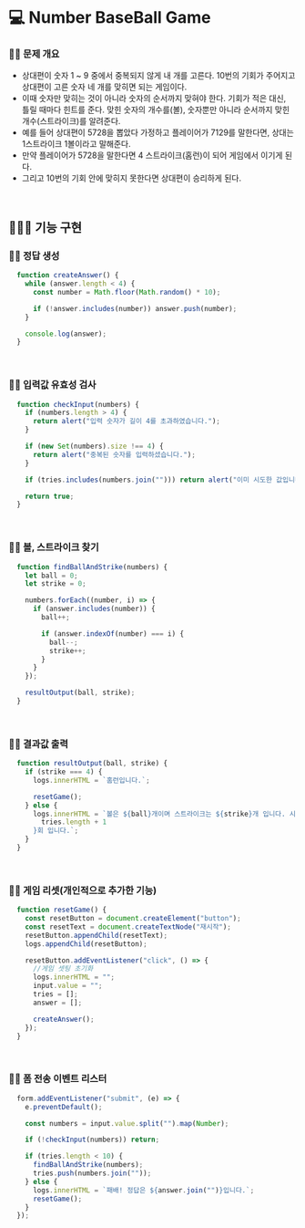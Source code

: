 # 💻 Number BaseBall Game
### 🏃‍♂️ 문제 개요
- 상대편이 숫자 1 ~ 9 중에서 중복되지 않게 내 개를 고른다. 10번의 기회가 주어지고 상대편이 고른 숫자 네 개를 맞히면 되는 게임이다.
- 이때 숫자만 맞히는 것이 아니라 숫자의 순서까지 맞혀야 한다. 기회가 적은 대신, 틀릴 때마다 힌트를 준다. 맞힌 숫자의 개수를(볼), 숫자뿐만 아니라 순서까지 맞힌 개수(스트라이크)를 알려준다.
- 예를 들어 상대편이 5728을 뽑았다 가정하고 플레이어가 7129를 말한다면, 상대는 1스트라이크 1볼이라고 말해준다.
- 만약 플레이어가 5728을 말한다면 4 스트라이크(홈런)이 되어 게임에서 이기게 된다.
- 그리고 10번의 기회 안에 맞히지 못한다면 상대편이 승리하게 된다.

<br />

## 👨🏻‍💻 기능 구현
### 🏃‍♂️ 정답 생성
```js
  function createAnswer() {
    while (answer.length < 4) {
      const number = Math.floor(Math.random() * 10);

      if (!answer.includes(number)) answer.push(number);
    }

    console.log(answer);
  }
```

<br />

### 🏃‍♂️ 입력값 유효성 검사
```js
  function checkInput(numbers) {
    if (numbers.length > 4) {
      return alert("입력 숫자가 길이 4를 초과하였습니다.");
    }

    if (new Set(numbers).size !== 4) {
      return alert("중복된 숫자를 입력하셨습니다.");
    }

    if (tries.includes(numbers.join(""))) return alert("이미 시도한 값입니다.");

    return true;
  }
```
<br />

### 🏃‍♂️ 볼, 스트라이크 찾기
```js
  function findBallAndStrike(numbers) {
    let ball = 0;
    let strike = 0;

    numbers.forEach((number, i) => {
      if (answer.includes(number)) {
        ball++;

        if (answer.indexOf(number) === i) {
          ball--;
          strike++;
        }
      }
    });

    resultOutput(ball, strike);
  }
```

<br />

### 🏃‍♂️ 결과값 출력
```js
  function resultOutput(ball, strike) {
    if (strike === 4) {
      logs.innerHTML = `홈런입니다.`;

      resetGame();
    } else {
      logs.innerHTML = `볼은 ${ball}개이며 스트라이크는 ${strike}개 입니다. 시도 횟수는 ${
        tries.length + 1
      }회 입니다.`;
    }
  }
```
<br />

### 🏃‍♂️ 게임 리셋(개인적으로 추가한 기능)
```js
  function resetGame() {
    const resetButton = document.createElement("button");
    const resetText = document.createTextNode("재시작");
    resetButton.appendChild(resetText);
    logs.appendChild(resetButton);

    resetButton.addEventListener("click", () => {
      //게임 셋팅 초기화
      logs.innerHTML = "";
      input.value = "";
      tries = [];
      answer = [];

      createAnswer();
    });
  }
```

<br />

### 🏃‍♂️ 폼 전송 이벤트 리스터
```js
  form.addEventListener("submit", (e) => {
    e.preventDefault();

    const numbers = input.value.split("").map(Number);

    if (!checkInput(numbers)) return;

    if (tries.length < 10) {
      findBallAndStrike(numbers);
      tries.push(numbers.join(""));
    } else {
      logs.innerHTML = `패배! 정답은 ${answer.join("")}입니다.`;
      resetGame();
    }
  });
```

<br />